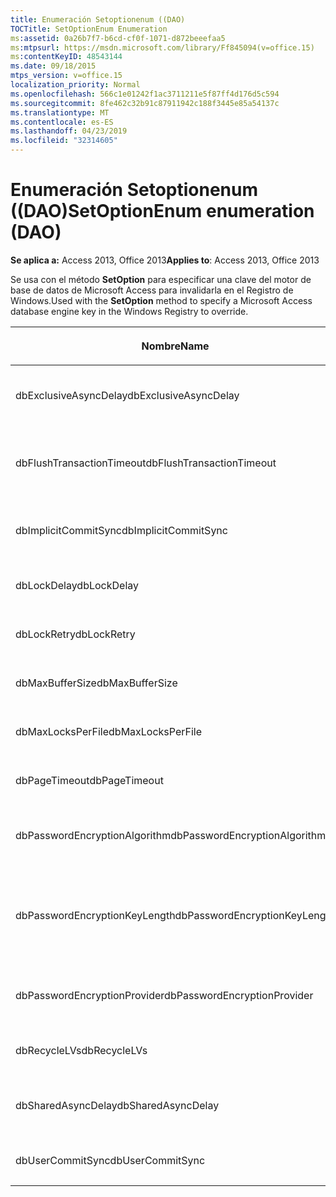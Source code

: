 ```yaml
---
title: Enumeración Setoptionenum ((DAO)
TOCTitle: SetOptionEnum Enumeration
ms:assetid: 0a26b7f7-b6cd-cf0f-1071-d872beeefaa5
ms:mtpsurl: https://msdn.microsoft.com/library/Ff845094(v=office.15)
ms:contentKeyID: 48543144
ms.date: 09/18/2015
mtps_version: v=office.15
localization_priority: Normal
ms.openlocfilehash: 566c1e01242f1ac3711211e5f87ff4d176d5c594
ms.sourcegitcommit: 8fe462c32b91c87911942c188f3445e85a54137c
ms.translationtype: MT
ms.contentlocale: es-ES
ms.lasthandoff: 04/23/2019
ms.locfileid: "32314605"
---
```

# <a name="setoptionenum-enumeration-dao"></a><span data-ttu-id="ac50b-102">Enumeración Setoptionenum ((DAO)</span><span class="sxs-lookup"><span data-stu-id="ac50b-102">SetOptionEnum enumeration (DAO)</span></span>


<span data-ttu-id="ac50b-103">**Se aplica a:** Access 2013, Office 2013</span><span class="sxs-lookup"><span data-stu-id="ac50b-103">**Applies to**: Access 2013, Office 2013</span></span>

<span data-ttu-id="ac50b-104">Se usa con el método **SetOption** para especificar una clave del motor de base de datos de Microsoft Access para invalidarla en el Registro de Windows.</span><span class="sxs-lookup"><span data-stu-id="ac50b-104">Used with the **SetOption** method to specify a Microsoft Access database engine key in the Windows Registry to override.</span></span>

<table>
<colgroup>
<col style="width: 33%" />
<col style="width: 33%" />
<col style="width: 33%" />
</colgroup>
<thead>
<tr class="header">
<th><p><span data-ttu-id="ac50b-105">Nombre</span><span class="sxs-lookup"><span data-stu-id="ac50b-105">Name</span></span></p></th>
<th><p><span data-ttu-id="ac50b-106">Valor</span><span class="sxs-lookup"><span data-stu-id="ac50b-106">Value</span></span></p></th>
<th><p><span data-ttu-id="ac50b-107">Descripción</span><span class="sxs-lookup"><span data-stu-id="ac50b-107">Description</span></span></p></th>
</tr>
</thead>
<tbody>
<tr class="odd">
<td><p><span data-ttu-id="ac50b-108">dbExclusiveAsyncDelay</span><span class="sxs-lookup"><span data-stu-id="ac50b-108">dbExclusiveAsyncDelay</span></span></p></td>
<td><p><span data-ttu-id="ac50b-109">60</span><span class="sxs-lookup"><span data-stu-id="ac50b-109">60</span></span></p></td>
<td><p><span data-ttu-id="ac50b-110">Clave ExclusiveAsyncDelay.</span><span class="sxs-lookup"><span data-stu-id="ac50b-110">The ExclusiveAsyncDelay key.</span></span></p></td>
</tr>
<tr class="even">
<td><p><span data-ttu-id="ac50b-111">dbFlushTransactionTimeout</span><span class="sxs-lookup"><span data-stu-id="ac50b-111">dbFlushTransactionTimeout</span></span></p></td>
<td><p><span data-ttu-id="ac50b-112">66</span><span class="sxs-lookup"><span data-stu-id="ac50b-112">66</span></span></p></td>
<td><p><span data-ttu-id="ac50b-113">Clave FlushTransactionTimeout.</span><span class="sxs-lookup"><span data-stu-id="ac50b-113">The FlushTransactionTimeout key.</span></span></p></td>
</tr>
<tr class="odd">
<td><p><span data-ttu-id="ac50b-114">dbImplicitCommitSync</span><span class="sxs-lookup"><span data-stu-id="ac50b-114">dbImplicitCommitSync</span></span></p></td>
<td><p><span data-ttu-id="ac50b-115">59</span><span class="sxs-lookup"><span data-stu-id="ac50b-115">59</span></span></p></td>
<td><p><span data-ttu-id="ac50b-116">Clave ImplicitCommitSync.</span><span class="sxs-lookup"><span data-stu-id="ac50b-116">The ImplicitCommitSync key.</span></span></p></td>
</tr>
<tr class="even">
<td><p><span data-ttu-id="ac50b-117">dbLockDelay</span><span class="sxs-lookup"><span data-stu-id="ac50b-117">dbLockDelay</span></span></p></td>
<td><p><span data-ttu-id="ac50b-118">63</span><span class="sxs-lookup"><span data-stu-id="ac50b-118">63</span></span></p></td>
<td><p><span data-ttu-id="ac50b-119">Clave LockDelay.</span><span class="sxs-lookup"><span data-stu-id="ac50b-119">The LockDelay key.</span></span></p></td>
</tr>
<tr class="odd">
<td><p><span data-ttu-id="ac50b-120">dbLockRetry</span><span class="sxs-lookup"><span data-stu-id="ac50b-120">dbLockRetry</span></span></p></td>
<td><p><span data-ttu-id="ac50b-121">57</span><span class="sxs-lookup"><span data-stu-id="ac50b-121">57</span></span></p></td>
<td><p><span data-ttu-id="ac50b-122">Clave LockRetry.</span><span class="sxs-lookup"><span data-stu-id="ac50b-122">The LockRetry key.</span></span></p></td>
</tr>
<tr class="even">
<td><p><span data-ttu-id="ac50b-123">dbMaxBufferSize</span><span class="sxs-lookup"><span data-stu-id="ac50b-123">dbMaxBufferSize</span></span></p></td>
<td><p><span data-ttu-id="ac50b-124">8,5</span><span class="sxs-lookup"><span data-stu-id="ac50b-124">8</span></span></p></td>
<td><p><span data-ttu-id="ac50b-125">Clave MaxBufferSize.</span><span class="sxs-lookup"><span data-stu-id="ac50b-125">The MaxBufferSize key.</span></span></p></td>
</tr>
<tr class="odd">
<td><p><span data-ttu-id="ac50b-126">dbMaxLocksPerFile</span><span class="sxs-lookup"><span data-stu-id="ac50b-126">dbMaxLocksPerFile</span></span></p></td>
<td><p><span data-ttu-id="ac50b-127">62</span><span class="sxs-lookup"><span data-stu-id="ac50b-127">62</span></span></p></td>
<td><p><span data-ttu-id="ac50b-128">Clave MaxLocksPerFile.</span><span class="sxs-lookup"><span data-stu-id="ac50b-128">The MaxLocksPerFile key.</span></span></p></td>
</tr>
<tr class="even">
<td><p><span data-ttu-id="ac50b-129">dbPageTimeout</span><span class="sxs-lookup"><span data-stu-id="ac50b-129">dbPageTimeout</span></span></p></td>
<td><p><span data-ttu-id="ac50b-130">6,5</span><span class="sxs-lookup"><span data-stu-id="ac50b-130">6</span></span></p></td>
<td><p><span data-ttu-id="ac50b-131">Clave PageTimeout.</span><span class="sxs-lookup"><span data-stu-id="ac50b-131">The PageTimeout key.</span></span></p></td>
</tr>
<tr class="odd">
<td><p><span data-ttu-id="ac50b-132">dbPasswordEncryptionAlgorithm</span><span class="sxs-lookup"><span data-stu-id="ac50b-132">dbPasswordEncryptionAlgorithm</span></span></p></td>
<td><p><span data-ttu-id="ac50b-133">81</span><span class="sxs-lookup"><span data-stu-id="ac50b-133">81</span></span></p></td>
<td><p><span data-ttu-id="ac50b-134">Nombre del algoritmo de cifrado.</span><span class="sxs-lookup"><span data-stu-id="ac50b-134">The name of the encryption algorithm.</span></span></p></td>
</tr>
<tr class="even">
<td><p><span data-ttu-id="ac50b-135">dbPasswordEncryptionKeyLength</span><span class="sxs-lookup"><span data-stu-id="ac50b-135">dbPasswordEncryptionKeyLength</span></span></p></td>
<td><p><span data-ttu-id="ac50b-136">82</span><span class="sxs-lookup"><span data-stu-id="ac50b-136">82</span></span></p></td>
<td><p><span data-ttu-id="ac50b-p101">Longitud de la clave de cifrado. Debe ser múltiplo de 8, empezando en 40.</span><span class="sxs-lookup"><span data-stu-id="ac50b-p101">The encryption key length. Must be a multiple of 8, starting at 40.</span></span></p></td>
</tr>
<tr class="odd">
<td><p><span data-ttu-id="ac50b-139">dbPasswordEncryptionProvider</span><span class="sxs-lookup"><span data-stu-id="ac50b-139">dbPasswordEncryptionProvider</span></span></p></td>
<td><p><span data-ttu-id="ac50b-140">80</span><span class="sxs-lookup"><span data-stu-id="ac50b-140">80</span></span></p></td>
<td><p><span data-ttu-id="ac50b-141">Nombre del proveedor del cifrado.</span><span class="sxs-lookup"><span data-stu-id="ac50b-141">The name of the encryption provider.</span></span></p></td>
</tr>
<tr class="even">
<td><p><span data-ttu-id="ac50b-142">dbRecycleLVs</span><span class="sxs-lookup"><span data-stu-id="ac50b-142">dbRecycleLVs</span></span></p></td>
<td><p><span data-ttu-id="ac50b-143">65</span><span class="sxs-lookup"><span data-stu-id="ac50b-143">65</span></span></p></td>
<td><p><span data-ttu-id="ac50b-144">Clave RecycleLVs.</span><span class="sxs-lookup"><span data-stu-id="ac50b-144">The RecycleLVs key.</span></span></p></td>
</tr>
<tr class="odd">
<td><p><span data-ttu-id="ac50b-145">dbSharedAsyncDelay</span><span class="sxs-lookup"><span data-stu-id="ac50b-145">dbSharedAsyncDelay</span></span></p></td>
<td><p><span data-ttu-id="ac50b-146">61</span><span class="sxs-lookup"><span data-stu-id="ac50b-146">61</span></span></p></td>
<td><p><span data-ttu-id="ac50b-147">Clave SharedAsyncDelay.</span><span class="sxs-lookup"><span data-stu-id="ac50b-147">The SharedAsyncDelay key.</span></span></p></td>
</tr>
<tr class="even">
<td><p><span data-ttu-id="ac50b-148">dbUserCommitSync</span><span class="sxs-lookup"><span data-stu-id="ac50b-148">dbUserCommitSync</span></span></p></td>
<td><p><span data-ttu-id="ac50b-149">58</span><span class="sxs-lookup"><span data-stu-id="ac50b-149">58</span></span></p></td>
<td><p><span data-ttu-id="ac50b-150">Clave UserCommitSync.</span><span class="sxs-lookup"><span data-stu-id="ac50b-150">The UserCommitSync key.</span></span></p></td>
</tr>
</tbody>
</table>

